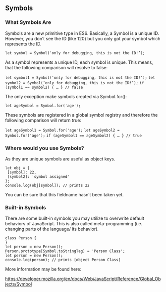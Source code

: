 ## Symbols
### What Symbols Are

Symbols are a new primitive type in ES6. Basically, a Symbol is a unique ID. However, you don’t see the ID (like 120) but you only got your symbol which represents the ID.

`let symbol = Symbol(‘only for debugging, this is not the ID!’);`

As a symbol represents a unique ID, each symbol is unique. This means, that the following comparison will resolve to false:

`let symbol1 = Symbol(‘only for debugging, this is not the ID!’);`
`let symbol2 = Symbol(‘only for debugging, this is not the ID!’);`
`if (symbol1 == symbol2) { … } // false`

The only exception make symbols created via Symbol.for():

`let ageSymbol = Symbol.for('age');`

These symbols are registered in a global symbol registry and therefore the following comparison will return true:

`let ageSymbol1 = Symbol.for('age');`
`let ageSymbol2 = Symbol.for('age');`
`if (ageSymbol1 == ageSymbol2) { … } // true`

### Where would you use Symbols?
As they are unique symbols are useful as object keys.
```
let obj = {
 [symbol]: 22,
 [symbol2]: 'symbol assigned'
};
console.log(obj[symbol]); // prints 22
```

You can be sure that this fieldname hasn’t been taken yet.

### Built-in Symbols

There are some built-in symbols you may utilize to overwrite default behaviors of JavaScript. This is also called meta-programming (i.e. changing parts of the language/ its behavior).

```
class Person {
}
let person = new Person();
Person.prototype[Symbol.toStringTag] = 'Person Class';
let person = new Person();
console.log(person); // prints [object Person Class]
```

More information may be found here:

https://developer.mozilla.org/en/docs/Web/JavaScript/Reference/Global_Objects/Symbol
